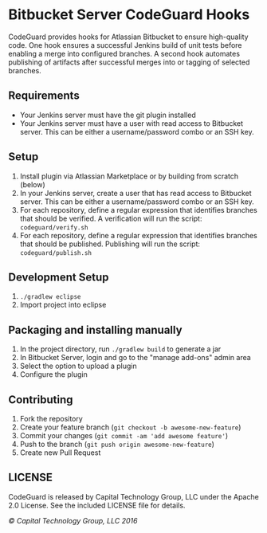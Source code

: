 # Bitbucket Server CodeGuard Hooks

CodeGuard provides hooks for Atlassian Bitbucket to ensure high-quality code.  One hook ensures a 
successful Jenkins build of unit tests before enabling a merge into configured branches.  A second 
hook automates publishing of artifacts after successful merges into or tagging of selected branches.

## Requirements
* Your Jenkins server must have the git plugin installed
* Your Jenkins server must have a user with read access to Bitbucket server.  This
   can be either a username/password combo or an SSH key.

## Setup
1. Install plugin via Atlassian Marketplace or by building from scratch (below)
2. In your Jenkins server, create a user that has read access to Bitbucket server.  This
   can be either a username/password combo or an SSH key.
3. For each repository, define a regular expression that identifies branches that should
   be verified.
   A verification will run the script: ```codeguard/verify.sh```
4. For each repository, define a regular expression that identifies branches that should
   be published.
   Publishing will run the script: ```codeguard/publish.sh```

## Development Setup
1. `./gradlew eclipse`
2. Import project into eclipse

## Packaging and installing manually
1. In the project directory, run `./gradlew build` to generate a jar
2. In Bitbucket Server, login and go to the "manage add-ons" admin area
3. Select the option to upload a plugin
4. Configure the plugin

## Contributing
1. Fork the repository
2. Create your feature branch (`git checkout -b awesome-new-feature`)
3. Commit your changes (`git commit -am 'add awesome feature'`)
4. Push to the branch (`git push origin awesome-new-feature`)
5. Create new Pull Request

## LICENSE
CodeGuard is released by Capital Technology Group, LLC under the Apache 2.0
License.  See the included LICENSE file for details.

_&copy; Capital Technology Group, LLC 2016_